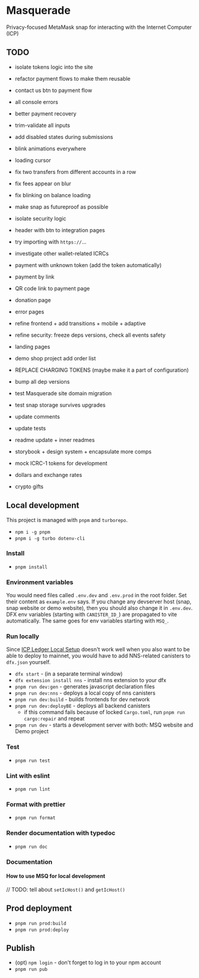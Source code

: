 # Masquerade

Privacy-focused MetaMask snap for interacting with the Internet Computer (ICP)

## TODO

* isolate tokens logic into the site
* refactor payment flows to make them reusable

* contact us btn to payment flow
* all console errors
* better payment recovery
* trim-validate all inputs
* add disabled states during submissions
* blink animations everywhere
* loading cursor
* fix two transfers from different accounts in a row
* fix fees appear on blur
* fix blinking on balance loading
* make snap as futureproof as possible
* isolate security logic
* header with btn to integration pages
* try importing with `https://`...
* investigate other wallet-related ICRCs

* payment with unknown token (add the token automatically)
* payment by link
* QR code link to payment page
* donation page
* error pages

* refine frontend + add transitions + mobile + adaptive
* refine security: freeze deps versions, check all events safety
* landing pages
* demo shop project add order list
* REPLACE CHARGING TOKENS (maybe make it a part of configuration)
* bump all dep versions
* test Masquerade site domain migration
* test snap storage survives upgrades
* update comments
* update tests
* readme update + inner readmes

* storybook + design system + encapsulate more comps
* mock ICRC-1 tokens for development
* dollars and exchange rates
* crypto gifts

## Local development

This project is managed with `pnpm` and `turborepo`.

* `npm i -g pnpm`
* `pnpm i -g turbo dotenv-cli`

### Install

* `pnpm install`

### Environment variables

You would need files called `.env.dev` and `.env.prod` in the root folder. Set their content as `example.env` says.
If you change any devserver host (snap, snap website or demo website), then you should also change it in `.env.dev`.
DFX env variables (starting with `CANISTER_ID_`) are propagated to vite automatically. The same goes for env variables starting with `MSQ_`.

### Run locally

Since [ICP Ledger Local Setup](https://internetcomputer.org/docs/current/developer-docs/integrations/ledger/ledger-local-setup) doesn't work well when you also want to be able to deploy to mainnet, you would have to add NNS-related canisters to `dfx.json` yourself.

* `dfx start` - (in a separate terminal window)
* `dfx extension install nns` - install nns extension to your dfx
* `pnpm run dev:gen` - generates javascript declaration files
* `pnpm run dev:nns` - deploys a local copy of nns canisters
* `pnpm run dev:build` - builds frontends for dev network
* `pnpm run dev:deployBE` - deploys all backend canisters
  * if this command fails because of locked `Cargo.toml`, run `pnpm run cargo:repair` and repeat
* `pnpm run dev` - starts a development server with both: MSQ website and Demo project

### Test

* `pnpm run test`

### Lint with eslint

* `pnpm run lint`

### Format with prettier

* `pnpm run format`

### Render documentation with typedoc

* `pnpm run doc`

### Documentation

#### How to use MSQ for local development

// TODO: tell about `setIcHost()` and `getIcHost()`

## Prod deployment

* `pnpm run prod:build`
* `pnpm run prod:deploy`

## Publish

* (opt) `npm login` - don't forget to log in to your npm account
* `pnpm run pub`
